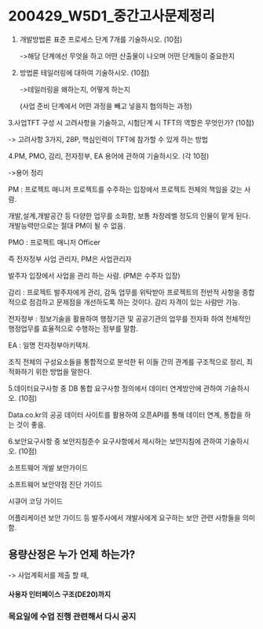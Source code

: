 # 200429_W5D1_중간고사문제정리



1. 개발방법론 표준 프로세스 단계 7개를 기술하시오. (10점)

   ->해당 단계에선 무엇을 하고 어떤 산출물이 나오며 어떤 단계들이 중요한지

   

2. 방법론 테일러링에 대하여 기술하시오. (10점)

   ->테일러링을 왜하는지, 어떻게 하는지

   (사업 준비 단계에서 어떤 과정을 빼고 넣을지 협의하는 과정)



3.사업TFT 구성 시 고려사항을 기술하고, 시험단계 시 TFT의 역할은 무엇인가? (10점)

-> 고려사항 3가지, 28P, 핵심인력이 TFT에 참가할 수 있게 하는 방법



4.PM, PMO, 감리, 전자정부, EA 용어에 관하여 기술하시오. (각 10점)

->용어 정리

PM : 프로젝트 매니저 프로젝트를 수주하는 입장에서 프로젝트 전체의 책임을 갖는 사람.

개발,설계,개발공간 등 다양한 업무를 소화함, 보통 차장레벨 정도의 인물이 맡게 된다. 개발능력만으로는 절대 PM이 될 수 없음.



PMO : 프로젝트 매니저 Officer 

즉 전자정부 사업 관리자, PM은 사업관리자

발주자 입장에서 사업을 관리 하는 사람. (PM은 수주자 입장)



감리 : 프로젝트 발주자에게 관리, 감독 업무를 위탁받아 프로젝트의 전반적 사항을 종합적으로 점검하고 문제점을 개선하도록 하는 것이다. 감리 자격이 있는 사람만 가능.



전자정부 : 정보기술을 활용하여 행정기관 및 공공기관의 업무를 전자화 하여 전체적인 행정업무를 효율적으로 수행하는 정부를 말함.



EA : 일명 전자정부아키텍처.

조직 전체의 구성요소들을 통합적으로 분석한 뒤 이들 간의 관계를 구조적으로 정리, 최적화하기 위한 방법을 말한다.



5.데이터요구사항 중 DB 통합 요구사항 정의에서 데이터 연계방안에 관하여 기술하시오. (10점)

Data.co.kr의 공공 데이터 사이트를 활용하여 오픈API를 통해 데이터 연계, 통합을 하는 것이 좋음.



6.보안요구사항 중 보안지침준수 요구사항에서 제시하는 보안지침에 관하여 기술하시오. (10점) 

소프트웨어 개발 보안가이드

소프트웨어 보안약점 진단 가이드

시큐어 코딩 가이드

어플리케이션 보안 가이드 등 발주사에서 개발사에게 요구하는 보안 관련 사항들을 의미함.







## 용량산정은 누가 언제 하는가?

-> 사업계획서를 제출 할 때,





#### 사용자 인터페이스 구조(DE20)까지





### 목요일에 수업 진행 관련해서 다시 공지

